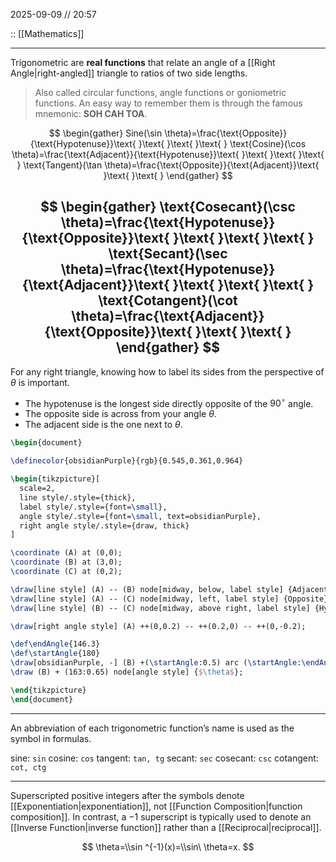 2025-09-09 // 20:57

:: [[Mathematics]]

---

Trigonometric are **real functions** that relate an angle of a [[Right Angle|right-angled]] triangle to ratios of two side lengths. 

> Also called circular functions, angle functions or goniometric functions. An easy way to remember them is through the famous mnemonic: **SOH CAH TOA**.

$$
\begin{gather}
Sine(\sin \theta)=\frac{\text{Opposite}}{\text{Hypotenuse}}\text{ }\text{ }\text{ }\text{ } \text{Cosine}(\cos \theta)=\frac{\text{Adjacent}}{\text{Hypotenuse}}\text{ }\text{ }\text{ }\text{ } \text{Tangent}(\tan \theta)=\frac{\text{Opposite}}{\text{Adjacent}}\text{ }\text{ }\text{ } 
\end{gather}
$$

$$
\begin{gather}
\text{Cosecant}(\csc \theta)=\frac{\text{Hypotenuse}}{\text{Opposite}}\text{ }\text{ }\text{ }\text{ } \text{Secant}(\sec \theta)=\frac{\text{Hypotenuse}}{\text{Adjacent}}\text{ }\text{ }\text{ }\text{ } \text{Cotangent}(\cot \theta)=\frac{\text{Adjacent}}{\text{Opposite}}\text{ }\text{ }\text{ } 
\end{gather}
$$
---

For any right triangle, knowing how to label its sides from the perspective of $\theta$ is important.

- The hypotenuse is the longest side directly opposite of the $90^\circ$ angle.
- The opposite side is across from your angle $\theta$.
- The adjacent side is the one next to $\theta$.


```tikz
\begin{document}

\definecolor{obsidianPurple}{rgb}{0.545,0.361,0.964}

\begin{tikzpicture}[
  scale=2,
  line style/.style={thick},
  label style/.style={font=\small},
  angle style/.style={font=\small, text=obsidianPurple},
  right angle style/.style={draw, thick}
]

\coordinate (A) at (0,0);
\coordinate (B) at (3,0);
\coordinate (C) at (0,2);

\draw[line style] (A) -- (B) node[midway, below, label style] {Adjacent};
\draw[line style] (A) -- (C) node[midway, left, label style] {Opposite};
\draw[line style] (B) -- (C) node[midway, above right, label style] {Hypotenuse};

\draw[right angle style] (A) ++(0,0.2) -- ++(0.2,0) -- ++(0,-0.2);

\def\endAngle{146.3}
\def\startAngle{180}
\draw[obsidianPurple, -] (B) +(\startAngle:0.5) arc (\startAngle:\endAngle:0.5);
\draw (B) + (163:0.65) node[angle style] {$\theta$};

\end{tikzpicture}
\end{document}
```
---

An abbreviation of each trigonometric function’s name is used as the symbol in formulas.

sine: `sin`
cosine: `cos`
tangent: `tan, tg`
secant: `sec`
cosecant: `csc`
cotangent:  `cot, ctg`

---

Superscripted positive integers after the symbols denote [[Exponentiation|exponentiation]], not [[Function Composition|function composition]]. In contrast, a $-1$ superscript is typically used to denote an [[Inverse Function|inverse function]] rather than a [[Reciprocal|reciprocal]].

$$
\theta=\\sin ^{-1}(x)=\\sin\ \theta=x.
$$

